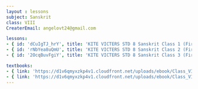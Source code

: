 ```yaml
--- 
layout : lessons 
subject: Sanskrit 
class: VIII
CreaterEmail: angelovt24@gmail.com

lessons: 
- { id: 'dCuIgTJ_hrY', title: 'KITE VICTERS STD 8 Sanskrit Class 1 (First Bell-ഫസ്റ്റ് ബെല്‍)' }
- { id: 'rNbYea8uQmU', title: 'KITE VICTERS STD 8 Sanskrit Class 2 (First Bell-ഫസ്റ്റ് ബെല്‍)' }
- { id: '2OcqBuvFgiY', title: 'KITE VICTERS STD 8 Sanskrit Class 3 (First Bell-ഫസ്റ്റ് ബെല്‍)' }

textbooks:
- { link: 'https://d1v6qmyxzkp4v1.cloudfront.net/uploads/ebook/Class_VIII/KeralaSanscritReaderAcademic/KeralaSanscritReaderAcademic.pdf', title: 'Sanskrit Part -1' }
- { link: 'https://d1v6qmyxzkp4v1.cloudfront.net/uploads/ebook/Class_VIII/KeralaSanscritReaderOriental/SanscritRederOriental.pdf', title: 'Sanskrit Part -2' }
--- 
```

